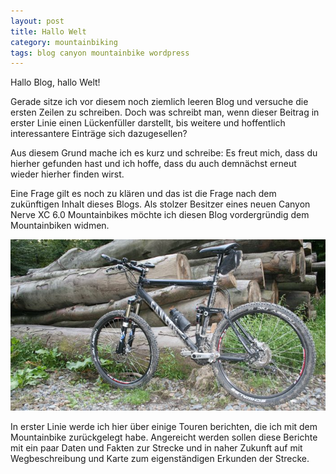 ```yaml
---
layout: post
title: Hallo Welt
category: mountainbiking
tags: blog canyon mountainbike wordpress
---
```


Hallo Blog, hallo Welt!

Gerade sitze ich vor diesem noch ziemlich leeren Blog und versuche die ersten Zeilen zu schreiben. Doch was schreibt man, wenn dieser Beitrag in erster Linie einen Lückenfüller darstellt, bis weitere und hoffentlich interessantere Einträge sich dazugesellen?

Aus diesem Grund mache ich es kurz und schreibe: Es freut mich, dass du hierher gefunden hast und ich hoffe, dass du auch demnächst erneut wieder hierher finden wirst.

Eine Frage gilt es noch zu klären und das ist die Frage nach dem zukünftigen Inhalt dieses Blogs. Als stolzer Besitzer eines neuen Canyon Nerve XC 6.0 Mountainbikes möchte ich diesen Blog vordergründig dem Mountainbiken widmen.

![Canyon Nerve XC 6.0](/images/2008-05-26/canyon-nerve.jpg)

In erster Linie werde ich hier über einige Touren berichten, die ich mit dem Mountainbike zurückgelegt habe. Angereicht werden sollen diese Berichte mit ein paar Daten und Fakten zur Strecke und in naher Zukunft auf mit Wegbeschreibung und Karte zum eigenständigen Erkunden der Strecke.
